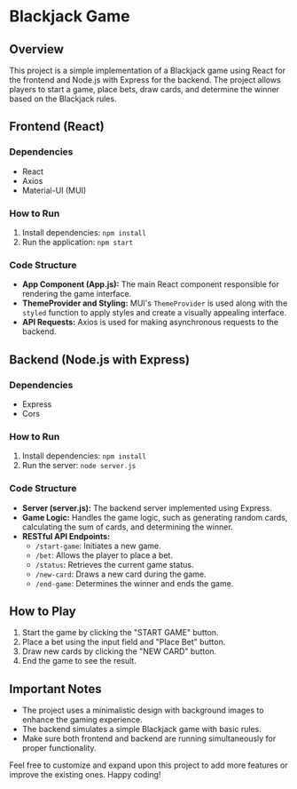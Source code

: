 # Blackjack Game

## Overview

This project is a simple implementation of a Blackjack game using React for the frontend and Node.js with Express for the backend. The project allows players to start a game, place bets, draw cards, and determine the winner based on the Blackjack rules.

## Frontend (React)

### Dependencies

- React
- Axios
- Material-UI (MUI)

### How to Run

1. Install dependencies: `npm install`
2. Run the application: `npm start`

### Code Structure

- **App Component (App.js):** The main React component responsible for rendering the game interface.
- **ThemeProvider and Styling:** MUI's `ThemeProvider` is used along with the `styled` function to apply styles and create a visually appealing interface.
- **API Requests:** Axios is used for making asynchronous requests to the backend.

## Backend (Node.js with Express)

### Dependencies

- Express
- Cors

### How to Run

1. Install dependencies: `npm install`
2. Run the server: `node server.js`

### Code Structure

- **Server (server.js):** The backend server implemented using Express.
- **Game Logic:** Handles the game logic, such as generating random cards, calculating the sum of cards, and determining the winner.
- **RESTful API Endpoints:**
  - `/start-game`: Initiates a new game.
  - `/bet`: Allows the player to place a bet.
  - `/status`: Retrieves the current game status.
  - `/new-card`: Draws a new card during the game.
  - `/end-game`: Determines the winner and ends the game.

## How to Play

1. Start the game by clicking the "START GAME" button.
2. Place a bet using the input field and "Place Bet" button.
3. Draw new cards by clicking the "NEW CARD" button.
4. End the game to see the result.

## Important Notes

- The project uses a minimalistic design with background images to enhance the gaming experience.
- The backend simulates a simple Blackjack game with basic rules.
- Make sure both frontend and backend are running simultaneously for proper functionality.

Feel free to customize and expand upon this project to add more features or improve the existing ones. Happy coding!
